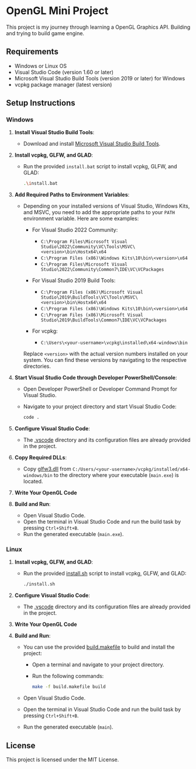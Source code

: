 # OpenGL Mini Project

This project is my journey through learning a OpenGL Graphics API. Building and trying to build game engine.

## Requirements

- Windows or Linux OS
- Visual Studio Code (version 1.60 or later)
- Microsoft Visual Studio Build Tools (version 2019 or later) for Windows
- vcpkg package manager (latest version)

## Setup Instructions

### Windows

1. **Install Visual Studio Build Tools**:
   - Download and install [Microsoft Visual Studio Build Tools](https://visualstudio.microsoft.com/visual-cpp-build-tools/).

2. **Install vcpkg, GLFW, and GLAD**:
   - Run the provided `install.bat` script to install vcpkg, GLFW, and GLAD:

     ```sh
     .\install.bat
     ```

3. **Add Required Paths to Environment Variables**:
   - Depending on your installed versions of Visual Studio, Windows Kits, and MSVC, you need to add the appropriate paths to your `PATH` environment variable. Here are some examples:

     - For Visual Studio 2022 Community:
       - `C:\Program Files\Microsoft Visual Studio\2022\Community\VC\Tools\MSVC\<version>\bin\Hostx64\x64`
       - `C:\Program Files (x86)\Windows Kits\10\bin\<version>\x64`
       - `C:\Program Files\Microsoft Visual Studio\2022\Community\Common7\IDE\VC\VCPackages`

     - For Visual Studio 2019 Build Tools:
       - `C:\Program Files (x86)\Microsoft Visual Studio\2019\BuildTools\VC\Tools\MSVC\<version>\bin\Hostx64\x64`
       - `C:\Program Files (x86)\Windows Kits\10\bin\<version>\x64`
       - `C:\Program Files (x86)\Microsoft Visual Studio\2019\BuildTools\Common7\IDE\VC\VCPackages`

     - For vcpkg:
       - `C:\Users\<your-username>\vcpkg\installed\x64-windows\bin`

     Replace `<version>` with the actual version numbers installed on your system. You can find these versions by navigating to the respective directories.

4. **Start Visual Studio Code through Developer PowerShell/Console**:
   - Open Developer PowerShell or Developer Command Prompt for Visual Studio.
   - Navigate to your project directory and start Visual Studio Code:

     ```sh
     code .
     ```

5. **Configure Visual Studio Code**:
   - The [.vscode](http://_vscodecontentref_/1) directory and its configuration files are already provided in the project.

6. **Copy Required DLLs**:
   - Copy [glfw3.dll](http://_vscodecontentref_/2) from `C:/Users/<your-username>/vcpkg/installed/x64-windows/bin` to the directory where your executable (`main.exe`) is located.

7. **Write Your OpenGL Code**

8. **Build and Run**:
   - Open Visual Studio Code.
   - Open the terminal in Visual Studio Code and run the build task by pressing `Ctrl+Shift+B`.
   - Run the generated executable (`main.exe`).

### Linux

1. **Install vcpkg, GLFW, and GLAD**:
   - Run the provided [install.sh](http://_vscodecontentref_/3) script to install vcpkg, GLFW, and GLAD:

     ```sh
     ./install.sh
     ```

2. **Configure Visual Studio Code**:
   - The [.vscode](http://_vscodecontentref_/4) directory and its configuration files are already provided in the project.

3. **Write Your OpenGL Code**

4. **Build and Run**:
   - You can use the provided [build.makefile](http://_vscodecontentref_/5) to build and install the project:
     - Open a terminal and navigate to your project directory.
     - Run the following commands:

       ```sh
       make -f build.makefile build
       ```

   - Open Visual Studio Code.
   - Open the terminal in Visual Studio Code and run the build task by pressing `Ctrl+Shift+B`.
   - Run the generated executable (`main`).

## License

This project is licensed under the MIT License.